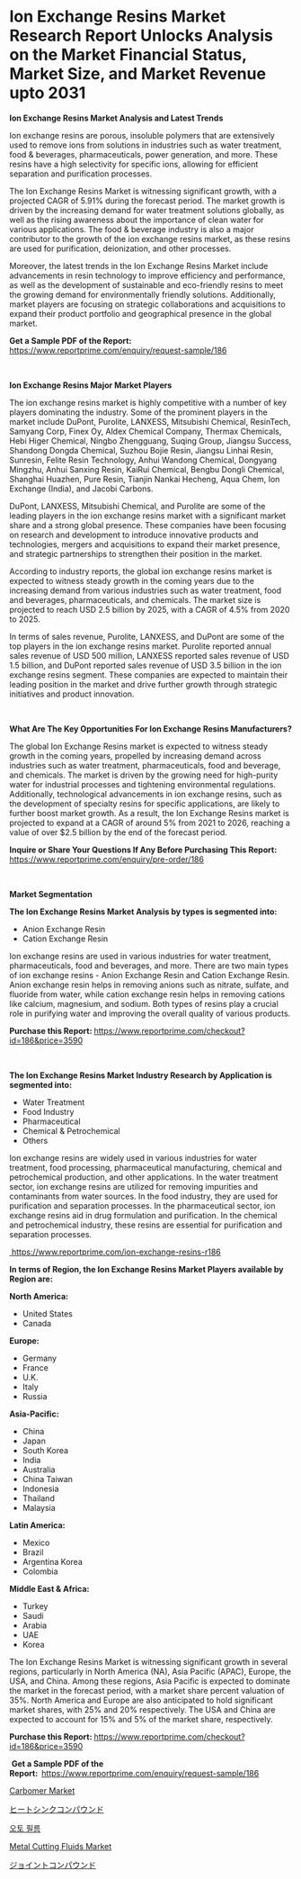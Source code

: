 <p><h1>Ion Exchange Resins Market Research Report Unlocks Analysis on the Market Financial Status, Market Size, and Market Revenue upto 2031</h1></p><p><strong>Ion Exchange Resins Market Analysis and Latest Trends</strong></p>
<p><p>Ion exchange resins are porous, insoluble polymers that are extensively used to remove ions from solutions in industries such as water treatment, food & beverages, pharmaceuticals, power generation, and more. These resins have a high selectivity for specific ions, allowing for efficient separation and purification processes.</p><p>The Ion Exchange Resins Market is witnessing significant growth, with a projected CAGR of 5.91% during the forecast period. The market growth is driven by the increasing demand for water treatment solutions globally, as well as the rising awareness about the importance of clean water for various applications. The food & beverage industry is also a major contributor to the growth of the ion exchange resins market, as these resins are used for purification, deionization, and other processes.</p><p>Moreover, the latest trends in the Ion Exchange Resins Market include advancements in resin technology to improve efficiency and performance, as well as the development of sustainable and eco-friendly resins to meet the growing demand for environmentally friendly solutions. Additionally, market players are focusing on strategic collaborations and acquisitions to expand their product portfolio and geographical presence in the global market.</p></p>
<p><strong>Get a Sample PDF of the Report:&nbsp;</strong> <a href="https://www.reportprime.com/enquiry/request-sample/186">https://www.reportprime.com/enquiry/request-sample/186</a></p>
<p>&nbsp;</p>
<p><strong>Ion Exchange Resins Major Market Players</strong></p>
<p><p>The ion exchange resins market is highly competitive with a number of key players dominating the industry. Some of the prominent players in the market include DuPont, Purolite, LANXESS, Mitsubishi Chemical, ResinTech, Samyang Corp, Finex Oy, Aldex Chemical Company, Thermax Chemicals, Hebi Higer Chemical, Ningbo Zhengguang, Suqing Group, Jiangsu Success, Shandong Dongda Chemical, Suzhou Bojie Resin, Jiangsu Linhai Resin, Sunresin, Felite Resin Technology, Anhui Wandong Chemical, Dongyang Mingzhu, Anhui Sanxing Resin, KaiRui Chemical, Bengbu Dongli Chemical, Shanghai Huazhen, Pure Resin, Tianjin Nankai Hecheng, Aqua Chem, Ion Exchange (India), and Jacobi Carbons.</p><p>DuPont, LANXESS, Mitsubishi Chemical, and Purolite are some of the leading players in the ion exchange resins market with a significant market share and a strong global presence. These companies have been focusing on research and development to introduce innovative products and technologies, mergers and acquisitions to expand their market presence, and strategic partnerships to strengthen their position in the market.</p><p>According to industry reports, the global ion exchange resins market is expected to witness steady growth in the coming years due to the increasing demand from various industries such as water treatment, food and beverages, pharmaceuticals, and chemicals. The market size is projected to reach USD 2.5 billion by 2025, with a CAGR of 4.5% from 2020 to 2025.</p><p>In terms of sales revenue, Purolite, LANXESS, and DuPont are some of the top players in the ion exchange resins market. Purolite reported annual sales revenue of USD 500 million, LANXESS reported sales revenue of USD 1.5 billion, and DuPont reported sales revenue of USD 3.5 billion in the ion exchange resins segment. These companies are expected to maintain their leading position in the market and drive further growth through strategic initiatives and product innovation.</p></p>
<p>&nbsp;</p>
<p><strong>What Are The Key Opportunities For Ion Exchange Resins Manufacturers?</strong></p>
<p><p>The global Ion Exchange Resins market is expected to witness steady growth in the coming years, propelled by increasing demand across industries such as water treatment, pharmaceuticals, food and beverage, and chemicals. The market is driven by the growing need for high-purity water for industrial processes and tightening environmental regulations. Additionally, technological advancements in ion exchange resins, such as the development of specialty resins for specific applications, are likely to further boost market growth. As a result, the Ion Exchange Resins market is projected to expand at a CAGR of around 5% from 2021 to 2026, reaching a value of over $2.5 billion by the end of the forecast period.</p></p>
<p><strong>Inquire or Share Your Questions If Any Before Purchasing This Report:</strong> <a href="https://www.reportprime.com/enquiry/pre-order/186">https://www.reportprime.com/enquiry/pre-order/186</a></p>
<p>&nbsp;</p>
<p><strong>Market Segmentation</strong></p>
<p><strong>The Ion Exchange Resins Market Analysis by types is segmented into:</strong></p>
<p><ul><li>Anion Exchange Resin</li><li>Cation Exchange Resin</li></ul></p>
<p><p>Ion exchange resins are used in various industries for water treatment, pharmaceuticals, food and beverages, and more. There are two main types of ion exchange resins - Anion Exchange Resin and Cation Exchange Resin. Anion exchange resin helps in removing anions such as nitrate, sulfate, and fluoride from water, while cation exchange resin helps in removing cations like calcium, magnesium, and sodium. Both types of resins play a crucial role in purifying water and improving the overall quality of various products.</p></p>
<p><strong>Purchase this Report:&nbsp;</strong><a href="https://www.reportprime.com/checkout?id=186&price=3590">https://www.reportprime.com/checkout?id=186&price=3590</a></p>
<p>&nbsp;</p>
<p><strong>The Ion Exchange Resins Market Industry Research by Application is segmented into:</strong></p>
<p><ul><li>Water Treatment</li><li>Food Industry</li><li>Pharmaceutical</li><li>Chemical & Petrochemical</li><li>Others</li></ul></p>
<p><p>Ion exchange resins are widely used in various industries for water treatment, food processing, pharmaceutical manufacturing, chemical and petrochemical production, and other applications. In the water treatment sector, ion exchange resins are utilized for removing impurities and contaminants from water sources. In the food industry, they are used for purification and separation processes. In the pharmaceutical sector, ion exchange resins aid in drug formulation and purification. In the chemical and petrochemical industry, these resins are essential for purification and separation processes.</p></p>
<p><a href="https://www.reportprime.com/ion-exchange-resins-r186">&nbsp;https://www.reportprime.com/ion-exchange-resins-r186</a></p>
<p><strong>In terms of Region, the Ion Exchange Resins Market Players available by Region are:</strong></p>
<p>
    <p> <strong> North America: </strong>
        <ul>
            <li>United States</li>
            <li>Canada</li>
        </ul>
        </p> 
    <p> <strong> Europe: </strong>
        <ul>
            <li>Germany</li>
            <li>France</li>
            <li>U.K.</li>
            <li>Italy</li>
            <li>Russia</li>
        </ul>
        </p> 
    <p> <strong> Asia-Pacific: </strong>
        <ul>
            <li>China</li>
            <li>Japan</li>
            <li>South Korea</li>
            <li>India</li>
            <li>Australia</li>
            <li>China Taiwan</li>
            <li>Indonesia</li>
            <li>Thailand</li>
            <li>Malaysia</li>
        </ul>
        </p> 
    <p> <strong> Latin America: </strong>
        <ul>
            <li>Mexico</li>
            <li>Brazil</li>
            <li>Argentina Korea</li>
            <li>Colombia</li>
        </ul>
        </p> 
    <p> <strong> Middle East & Africa: </strong>
        <ul>
            <li>Turkey</li>
            <li>Saudi</li>
            <li>Arabia</li>
            <li>UAE</li>
            <li>Korea</li>
        </ul>
    </p>
    </p>
<p><p>The Ion Exchange Resins Market is witnessing significant growth in several regions, particularly in North America (NA), Asia Pacific (APAC), Europe, the USA, and China. Among these regions, Asia Pacific is expected to dominate the market in the forecast period, with a market share percent valuation of 35%. North America and Europe are also anticipated to hold significant market shares, with 25% and 20% respectively. The USA and China are expected to account for 15% and 5% of the market share, respectively.</p></p>
<p><strong>Purchase this Report: </strong><a href="https://www.reportprime.com/checkout?id=186&price=3590">https://www.reportprime.com/checkout?id=186&price=3590</a></p>
<p>&nbsp;<strong>Get a Sample PDF of the Report:&nbsp;&nbsp;</strong><a href="https://www.reportprime.com/enquiry/request-sample/186">https://www.reportprime.com/enquiry/request-sample/186</a></p>
<p><strong></strong></p>
<p><p><a href="https://github.com/seekum/Market-Research-Report-List-2/blob/main/carbomer-market.md">Carbomer Market</a></p><p><a href="https://github.com/NovaStamm2023/Market-Research-Report-List-1/blob/main/208735269844.md">ヒートシンクコンパウンド</a></p><p><a href="https://github.com/durgin521/Market-Research-Report-List-1/blob/main/679037267346.md">오토 필름</a></p><p><a href="https://github.com/nancykennedykellievqfqt2/Market-Research-Report-List-2/blob/main/metal-cutting-fluids-market.md">Metal Cutting Fluids Market</a></p><p><a href="https://github.com/JerelSchulit20231/Market-Research-Report-List-1/blob/main/852308269845.md">ジョイントコンパウンド</a></p></p>